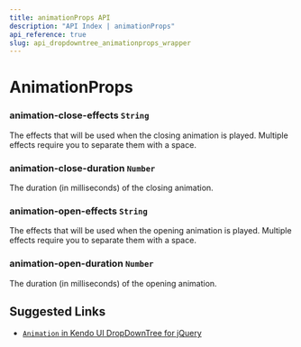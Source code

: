 ```yaml
---
title: animationProps API
description: "API Index | animationProps"
api_reference: true
slug: api_dropdowntree_animationprops_wrapper
---
```


# AnimationProps

### animation-close-effects `String`

The effects that will be used when the closing animation is played. Multiple effects require you to separate them with a space.

### animation-close-duration `Number`

The duration (in milliseconds) of the closing animation.

### animation-open-effects `String`

The effects that will be used when the opening animation is played. Multiple effects require you to separate them with a space.

### animation-open-duration `Number`

The duration (in milliseconds) of the opening animation.

## Suggested Links

* [`Animation` in Kendo UI DropDownTree for jQuery](https://docs.telerik.com/kendo-ui/api/javascript/ui/dropdowntree/configuration/animation)
